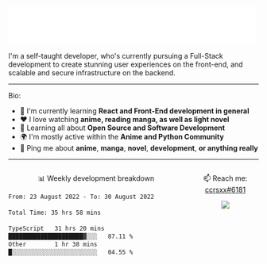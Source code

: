 <img src="assets/wave.svg" alt=":wave:" />

I'm a self-taught developer, who's currently pursuing a Full-Stack development to create stunning user experiences on the front-end, and scalable and secure infrastructure on the backend.

---

Bio:

- 📖 I'm currently learning **React and Front-End development in general**
- ❤️ I love watching **anime, reading manga, as well as light novel**
- 🌱 Learning all about **Open Source and Software Development**
- 🌍 I'm mostly active within the **Anime and Python Community**
- 💬 Ping me about **anime**, **manga**, **novel**, **development**, **or anything really**

---

<div style='display: flex; gap: 1rem;'>

<div>
<p style='text-align: center;'>📊 Weekly development breakdown</p>
<!--START_SECTION:waka-->

```text
From: 23 August 2022 - To: 30 August 2022

Total Time: 35 hrs 58 mins

TypeScript   31 hrs 20 mins  █████████████████████▓░░░   87.11 %
Other        1 hr 38 mins    █░░░░░░░░░░░░░░░░░░░░░░░░   04.55 %
```

<!--END_SECTION:waka-->
</div>

<div style='display: flex; flex-direction: column; text-align: center;'>
<p>📫 Reach me: <a href='https://discordapp.com/users/414304208649453568'>ccrsxx#6181</a></p>
<a href="https://discord.com/users/414304208649453568">
  <img src="https://lanyard-profile-readme.vercel.app/api/414304208649453568?idleMessage=Probably doing something else..." />
</a>
</div>

</div>
